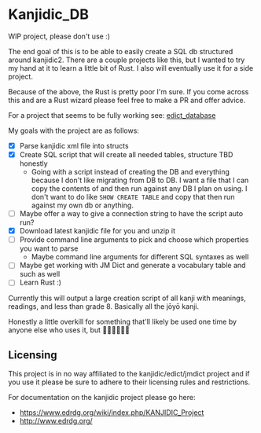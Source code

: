 # Kanjidic_DB

WIP project, please don't use :)

The end goal of this is to be able to easily create a SQL db structured around kanjidic2. There are a couple projects like this, but I wanted to try my hand at it to learn a little bit of Rust. I also will eventually use it for a side project.

Because of the above, the Rust is pretty poor I'm sure. If you come across this and are a Rust wizard please feel free to make a PR and offer advice.

For a project that seems to be fully working see: [edict_database](https://github.com/odrevet/edict_database)

My goals with the project are as follows:
* [x] Parse kanjidic xml file into structs
* [x] Create SQL script that will create all needed tables, structure TBD honestly
  * Going with a script instead of creating the DB and everything because I don't like migrating from DB to DB. I want a file that I can copy the contents of and then run against any DB I plan on using. I don't want to do like `SHOW CREATE TABLE` and copy that then run against my own db or anything.
* [ ] Maybe offer a way to give a connection string to have the script auto run?
* [x] Download latest kanjidic file for you and unzip it
* [ ] Provide command line arguments to pick and choose which properties you want to parse
  * Maybe command line arguments for different SQL syntaxes as well
* [ ] Maybe get working with JM Dict and generate a vocabulary table and such as well
* [ ] Learn Rust :)

Currently this will output a large creation script of all kanji with meanings, readings, and less than grade 8. Basically all the jōyō kanji.

Honestly a little overkill for something that'll likely be used one time by anyone else who uses it, but 🤷🏼‍♂️🤷🏼‍♂️

## Licensing

This project is in no way affiliated to the kanjidic/edict/jmdict project and if you use it please be sure to adhere to their licensing rules and restrictions.

For documentation on the kanjidic project please go here:
* https://www.edrdg.org/wiki/index.php/KANJIDIC_Project
* http://www.edrdg.org/
